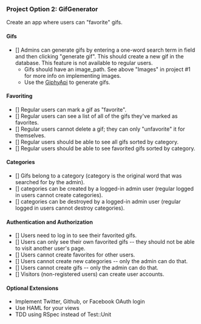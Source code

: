 ### Project Option 2: GifGenerator

Create an app where users can "favorite" gifs.

#### Gifs

* [] Admins can generate gifs by entering a one-word search term in field and then clicking "generate gif". This should create a new gif in the database. This feature is not available to regular users.
  * Gifs should have an image_path. See above "Images" in project #1 for more info on implementing images.
  * Use the [GiphyApi](https://github.com/giphy/GiphyAPI) to generate gifs.

#### Favoriting

* [] Regular users can mark a gif as "favorite".
* [] Regular users can see a list of all of the gifs they've marked as favorites.
* [] Regular users cannot delete a gif; they can only "unfavorite" it for themselves.
* [] Regular users should be able to see all gifs sorted by category.
* [] Regular users should be able to see favorited gifs sorted by category.

#### Categories

* [] Gifs belong to a category (category is the original word that was searched for by the admin).
* [] categories can be created by a logged-in admin user (regular logged in users cannot create categories).
* [] categories can be destroyed by a logged-in admin user (regular logged in users cannot destroy categories).

#### Authentication and Authorization

* [] Users need to log in to see their favorited gifs.
* [] Users can only see their own favorited gifs -- they should not be able to visit another user's page.
* [] Users cannot create favorites for other users.
* [] Users cannot create new categories -- only the admin can do that.
* [] Users cannot create gifs -- only the admin can do that.
* [] Visitors (non-registered users) can create user accounts.

#### Optional Extensions

* Implement Twitter, Github, or Facebook OAuth login
* Use HAML for your views
* TDD using RSpec instead of Test::Unit
